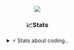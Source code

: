 <div align="center">
  
<p align="center">
  <img src="https://lanyard.cnrad.dev/api/1018290650602553364" />
</p>

### 📈Stats
<details>
    <summary> ⚡ Stats about coding.. </> </summary>
    <br/>

<!--START_SECTION:waka-->
![Code Time](http://img.shields.io/badge/Code%20Time-105%20hrs%2043%20mins-blue)

![Profile Views](http://img.shields.io/badge/Profile%20Views-8-blue)

**🐱 My GitHub Data** 

> 📦 1.1 MB Used in GitHub's Storage 
 > 
> 🏆 113 Contributions in the Year 2024
 > 
> 💼 Opted to Hire
 > 
> 📜 5 Public Repositories 
 > 
> 🔑 19 Private Repositories 
 > 
**I'm an Early 🐤** 

```text
🌞 Morning                26 commits          ██░░░░░░░░░░░░░░░░░░░░░░░   06.79 % 
🌆 Daytime                181 commits         ████████████░░░░░░░░░░░░░   47.26 % 
🌃 Evening                134 commits         █████████░░░░░░░░░░░░░░░░   34.99 % 
🌙 Night                  42 commits          ███░░░░░░░░░░░░░░░░░░░░░░   10.97 % 
```
📅 **I'm Most Productive on Sunday** 

```text
Monday                   23 commits          ██░░░░░░░░░░░░░░░░░░░░░░░   06.01 % 
Tuesday                  49 commits          ███░░░░░░░░░░░░░░░░░░░░░░   12.79 % 
Wednesday                49 commits          ███░░░░░░░░░░░░░░░░░░░░░░   12.79 % 
Thursday                 57 commits          ████░░░░░░░░░░░░░░░░░░░░░   14.88 % 
Friday                   50 commits          ███░░░░░░░░░░░░░░░░░░░░░░   13.05 % 
Saturday                 66 commits          ████░░░░░░░░░░░░░░░░░░░░░   17.23 % 
Sunday                   89 commits          ██████░░░░░░░░░░░░░░░░░░░   23.24 % 
```


📊 **This Week I Spent My Time On** 

```text
🕑︎ Time Zone: Europe/Berlin

💬 Programming Languages: 
Lua                      43 hrs 39 mins      █████████████████████░░░░   84.49 % 
CSS                      1 hr 56 mins        █░░░░░░░░░░░░░░░░░░░░░░░░   03.76 % 
JavaScript               1 hr 43 mins        █░░░░░░░░░░░░░░░░░░░░░░░░   03.33 % 
Other                    1 hr 31 mins        █░░░░░░░░░░░░░░░░░░░░░░░░   02.94 % 
HTML                     1 hr 30 mins        █░░░░░░░░░░░░░░░░░░░░░░░░   02.91 % 

🔥 Editors: 
VS Code                  51 hrs 40 mins      █████████████████████████   100.00 % 

🐱‍💻 Projects: 
[framework]              47 hrs 10 mins      ███████████████████████░░   91.29 % 
server                   2 hrs 55 mins       █░░░░░░░░░░░░░░░░░░░░░░░░   05.64 % 
Unknown Project          1 hr 29 mins        █░░░░░░░░░░░░░░░░░░░░░░░░   02.87 % 
resources                5 mins              ░░░░░░░░░░░░░░░░░░░░░░░░░   00.17 % 
FPlayT                   0 secs              ░░░░░░░░░░░░░░░░░░░░░░░░░   00.03 % 

💻 Operating System: 
Windows                  51 hrs 40 mins      █████████████████████████   100.00 % 
```

**I Mostly Code in JavaScript** 

```text
JavaScript               7 repos             ████████░░░░░░░░░░░░░░░░░   31.82 % 
Lua                      5 repos             ██████░░░░░░░░░░░░░░░░░░░   22.73 % 
Shell                    3 repos             ███░░░░░░░░░░░░░░░░░░░░░░   13.64 % 
Python                   3 repos             ███░░░░░░░░░░░░░░░░░░░░░░   13.64 % 
HTML                     1 repo              █░░░░░░░░░░░░░░░░░░░░░░░░   04.55 % 
```




 Last Updated on 01/11/2024 15:20:07 UTC
<!--END_SECTION:waka-->
</details>
